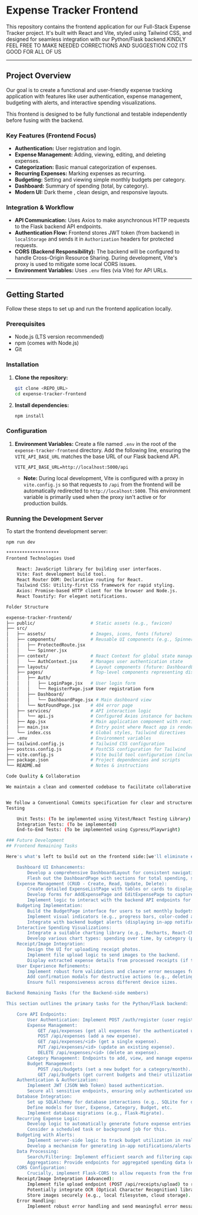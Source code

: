 # Expense Tracker Frontend

This repository contains the frontend application for our Full-Stack Expense Tracker project. It's built with React and Vite, styled using Tailwind CSS, and designed for seamless integration with our Python/Flask backend.KINDLY FEEL FREE TO MAKE NEEDED CORRECTIONS AND SUGGESTION COZ ITS GOOD FOR ALL OF US

---

## Project Overview

Our goal is to create a functional and user-friendly expense tracking application with features like user authentication, expense management, budgeting with alerts, and interactive spending visualizations.

This frontend is designed to be fully functional and testable independently before fusing with the backend.

### Key Features (Frontend Focus)

* **Authentication:** User registration and login.
* **Expense Management:** Adding, viewing, editing, and deleting expenses.
* **Categorization:** Basic manual categorization of expenses.
* **Recurring Expenses:** Marking expenses as recurring.
* **Budgeting:** Setting and viewing simple monthly budgets per category.
* **Dashboard:** Summary of spending (total, by category).
* **Modern UI:** Dark theme , clean design, and responsive layouts.

### Integration & Workflow

* **API Communication:** Uses Axios to make asynchronous HTTP requests to the Flask backend API endpoints.
* **Authentication Flow:** Frontend stores JWT token (from backend) in `localStorage` and sends it in `Authorization` headers for protected requests.
* **CORS (Backend Responsibility):** The backend will be configured to handle Cross-Origin Resource Sharing. During development, Vite's proxy is used to mitigate some local CORS issues.
* **Environment Variables:** Uses `.env` files (via Vite) for API URLs.

---

## Getting Started

Follow these steps to set up and run the frontend application locally.

### Prerequisites

* Node.js (LTS version recommended)
* npm (comes with Node.js)
* Git

### Installation

1.  **Clone the repository:**
    ```bash
    git clone <REPO_URL>
    cd expense-tracker-frontend
    ```

2.  **Install dependencies:**
    ```bash
    npm install
    ```

### Configuration

1.  **Environment Variables:**
    Create a file named `.env` in the root of the `expense-tracker-frontend` directory.
    Add the following line, ensuring the `VITE_API_BASE_URL` matches the base URL of our Flask backend API.

    ```dotenv
    VITE_API_BASE_URL=http://localhost:5000/api
    ```
    * **Note:** During local development, Vite is configured with a proxy in `vite.config.js` so that requests to `/api` from the frontend will be automatically redirected to `http://localhost:5000`. This environment variable is primarily used when the proxy isn't active or for production builds.

### Running the Development Server

To start the frontend development server:

```bash
npm run dev

********************
Frontend Technologies Used

    React: JavaScript library for building user interfaces.
    Vite: Fast development build tool.
    React Router DOM: Declarative routing for React.
    Tailwind CSS: Utility-first CSS framework for rapid styling.
    Axios: Promise-based HTTP client for the browser and Node.js.
    React Toastify: For elegant notifications.

Folder Structure

expense-tracker-frontend/
├── public/                     # Static assets (e.g., favicon)
├── src/
│   ├── assets/                 # Images, icons, fonts (future)
│   ├── components/             # Reusable UI components (e.g., Spinner, ProtectedRoute)
│   │   ├── ProtectedRoute.jsx
│   │   └── Spinner.jsx
│   ├── context/                # React Context for global state management
│   │   └── AuthContext.jsx     # Manages user authentication state
│   ├── layouts/                # Layout components (future: DashboardLayout, AuthLayout)
│   ├── pages/                  # Top-level components representing distinct views/pages
│   │   ├── Auth/
│   │   │   ├── LoginPage.jsx   # User login form
│   │   │   └── RegisterPage.jsx# User registration form
│   │   ├── Dashboard/
│   │   │   └── DashboardPage.jsx # Main dashboard view
│   │   └── NotFoundPage.jsx    # 404 error page
│   ├── services/               # API interaction logic
│   │   └── api.js              # Configured Axios instance for backend calls
│   ├── App.jsx                 # Main application component with routing
│   ├── main.jsx                # Entry point where React app is rendered
│   └── index.css               # Global styles, Tailwind directives
├── .env                        # Environment variables
├── tailwind.config.js          # Tailwind CSS configuration
├── postcss.config.js           # PostCSS configuration for Tailwind
├── vite.config.js              # Vite build tool configuration (includes proxy)
├── package.json                # Project dependencies and scripts
└── README.md                   # Notes & instructions

Code Quality & Collaboration

We maintain a clean and commented codebase to facilitate collaborative development.


We follow a Conventional Commits specification for clear and structured commit history (e.g., feat: Add new feature, fix: Resolve bug).
Testing

    Unit Tests: (To be implemented using Vitest/React Testing Library)
    Integration Tests: (To be implemented)
    End-to-End Tests: (To be implemented using Cypress/Playwright)

### Future Development
## Frontend Remaining Tasks

Here's what's left to build out on the frontend side:[we'll eliminate each as we proceed]

    Dashboard UI Enhancements:
        Develop a comprehensive DashboardLayout for consistent navigation (header, sidebar) and a ThemeSwitcher component.
        Flesh out the DashboardPage with sections for total spending, spending by category, and quick action links.
    Expense Management (CRUD - Create, Read, Update, Delete):
        Create detailed ExpenseListPage with tables or cards to display expenses, including search and filter capabilities.
        Develop forms for AddExpensePage and EditExpensePage to capture expense details (description, amount, category, date, recurring status, recurrence frequency).
        Implement logic to interact with the backend API endpoints for all CRUD operations on expenses.
    Budgeting Implementation:
        Build the BudgetPage interface for users to set monthly budgets for specific categories.
        Implement visual indicators (e.g., progress bars, color-coded alerts) to show budget utilization.
        Integrate with backend budget alerts (displaying in-app notifications).
    Interactive Spending Visualizations:
        Integrate a suitable charting library (e.g., Recharts, React-Chartjs-2) to display spending data.
        Develop various chart types: spending over time, by category (pie/bar charts), and potentially more advanced visualizations like heatmaps or bubble charts.
    Receipt/Image Integration:
        Design the UI for uploading receipt photos.
        Implement file upload logic to send images to the backend.
        Display extracted expense details from processed receipts (if the backend supports OCR).
    User Experience Refinements:
        Implement robust form validations and clearer error messages for all user inputs.
        Add confirmation modals for destructive actions (e.g., deleting an expense).
        Ensure full responsiveness across different device sizes.

Backend Remaining Tasks (for the Backend-side members)

This section outlines the primary tasks for the Python/Flask backend:

    Core API Endpoints:
        User Authentication: Implement POST /auth/register (user registration), POST /auth/login (user login, returning JWT token).
        Expense Management:
            GET /api/expenses (get all expenses for the authenticated user, with optional filtering/search).
            POST /api/expenses (add a new expense).
            GET /api/expenses/<id> (get a single expense).
            PUT /api/expenses/<id> (update an existing expense).
            DELETE /api/expenses/<id> (delete an expense).
        Category Management: Endpoints to add, view, and manage expense categories.
        Budget Management:
            POST /api/budgets (set a new budget for a category/month).
            GET /api/budgets (get current budgets and their utilization).
    Authentication & Authorization:
        Implement JWT (JSON Web Token) based authentication.
        Secure all sensitive endpoints, ensuring only authenticated users can access their own data.
    Database Integration:
        Set up SQLAlchemy for database interactions (e.g., SQLite for development, PostgreSQL for production).
        Define models for User, Expense, Category, Budget, etc.
        Implement database migrations (e.g., Flask-Migrate).
    Recurring Expense Logic:
        Develop logic to automatically generate future expense entries based on recurrence rules (daily, weekly, monthly, yearly).
        Consider a scheduled task or background job for this.
    Budgeting with Alerts:
        Implement server-side logic to track budget utilization in real-time or periodically.
        Develop a mechanism for generating in-app notifications/alerts when a user approaches or exceeds a budget limit.
    Data Processing:
        Search/Filtering: Implement efficient search and filtering capabilities for expenses.
        Aggregations: Provide endpoints for aggregated spending data (e.g., total spending by month, spending by category for visualizations).
    CORS Configuration:
        Crucially, implement Flask-CORS to allow requests from the frontend's origin (http://localhost:5173 during development) to prevent Cross-Origin Request Blocked errors.
    Receipt/Image Integration (Advanced):
        Implement file upload endpoint (POST /api/receipts/upload) to receive images.
        Potentially integrate OCR (Optical Character Recognition) libraries (e.g., Tesseract via pytesseract) to extract text from receipts.
        Store images securely (e.g., local filesystem, cloud storage).
    Error Handling:
        Implement robust error handling and send meaningful error messages to the frontend.